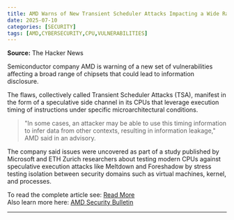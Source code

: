 ```yaml
---
title: AMD Warns of New Transient Scheduler Attacks Impacting a Wide Range of CPUs
date: 2025-07-10
categories: [SECURITY]
tags: [AMD,CYBERSECURITY,CPU,VULNERABILITIES]
---
```


**Source:** The Hacker News  

Semiconductor company AMD is warning of a new set of vulnerabilities affecting a broad range of chipsets that could lead to information disclosure.

The flaws, collectively called Transient Scheduler Attacks (TSA), manifest in the form of a speculative side channel in its CPUs that leverage execution timing of instructions under specific microarchitectural conditions.

> "In some cases, an attacker may be able to use this timing information to infer data from other contexts, resulting in information leakage," AMD said in an advisory.

The company said issues were uncovered as part of a study published by Microsoft and ETH Zurich researchers about testing modern CPUs against speculative execution attacks like Meltdown and Foreshadow by stress testing isolation between security domains such as virtual machines, kernel, and processes.

To read the complete article see: [Read More](https://thehackernews.com/2025/07/amd-warns-of-new-transient-scheduler.html)  
Also learn more here: [AMD Security Bulletin](https://www.amd.com/en/resources/product-security/bulletin/amd-sb-7029.html)  

---